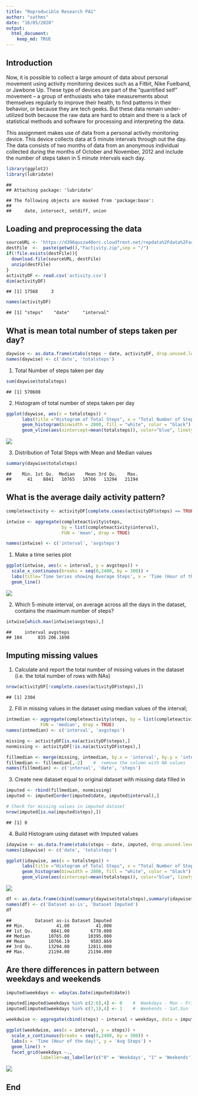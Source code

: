 ```yaml
---
title: "Reproducible Research PA1"
author: "sathms"
date: "16/05/2020"
output: 
  html_document: 
    keep_md: TRUE
---
```




## Introduction

Now, it is possible to collect a large amount of data about personal movement using activity monitoring devices such as a Fitbit, Nike Fuelband, or Jawbone Up. These type of devices are part of the “quantified self” movement – a group of enthusiasts who take measurements about themselves regularly to improve their health, to find patterns in their behavior, or because they are tech geeks. But these data remain under-utilized both because the raw data are hard to obtain and there is a lack of statistical methods and software for processing and interpreting the data.

This assignment makes use of data from a personal activity monitoring device. This device collects data at 5 minute intervals through out the day. The data consists of two months of data from an anonymous individual collected during the months of October and November, 2012 and include the number of steps taken in 5 minute intervals each day.


```r
library(ggplot2)
library(lubridate)
```

```
## 
## Attaching package: 'lubridate'
```

```
## The following objects are masked from 'package:base':
## 
##     date, intersect, setdiff, union
```

## Loading and preprocessing the data


```r
sourceURL <- 'https://d396qusza40orc.cloudfront.net/repdata%2Fdata%2Factivity.zip'
destFile  <-  paste(getwd(),"Factivity.zip",sep = "/")
if(!file.exists(destFile)){
  download.file(sourceURL, destFile)
  unzip(destFile)
}
activityDF <- read.csv('activity.csv')
dim(activityDF)
```

```
## [1] 17568     3
```

```r
names(activityDF)
```

```
## [1] "steps"    "date"     "interval"
```

## What is mean total number of steps taken per day?


```r
daywise <- as.data.frame(xtabs(steps ~ date, activityDF, drop.unused.levels = TRUE))
names(daywise) <- c('date', 'totalsteps')
```

1) Total Number of steps taken per day


```r
sum(daywise$totalsteps)
```

```
## [1] 570608
```

2) Histogram of total number of steps taken per day


```r
ggplot(daywise, aes(x = totalsteps)) +  
      labs(title ="Histogram of Total Steps", x = "Total Number of Steps", y = "Count") +
      geom_histogram(binwidth = 2000, fill = "white", color = "black") +
      geom_vline(aes(xintercept=mean(totalsteps)), color="blue", linetype="dashed")
```

![](PA1_template_files/figure-html/unnamed-chunk-4-1.png)<!-- -->

3) Distribution of Total Steps with Mean and Median values


```r
summary(daywise$totalsteps)
```

```
##    Min. 1st Qu.  Median    Mean 3rd Qu.    Max. 
##      41    8841   10765   10766   13294   21194
```

## What is the average daily activity pattern?


```r
completeactivity <- activityDF[complete.cases(activityDF$steps) == TRUE,]

intwise <- aggregate(completeactivity$steps,
                     by = list(completeactivity$interval),
                     FUN = 'mean', drop = TRUE)

names(intwise) <- c('interval', 'avgsteps')
```

1) Make a time series plot


```r
ggplot(intwise, aes(x = interval, y = avgsteps)) + 
  scale_x_continuous(breaks = seq(0,2400, by = 300)) +
  labs(title='Time Series showing Average Steps', x = 'Time (Hour of the day)', y = 'Avg Steps') +
  geom_line()
```

![](PA1_template_files/figure-html/unnamed-chunk-6-1.png)<!-- -->

2) Which 5-minute interval, on average across all the days in the dataset, contains the maximum number of steps?


```r
intwise[which.max(intwise$avgsteps),]
```

```
##     interval avgsteps
## 104      835 206.1698
```

## Imputing missing values

1) Calculate and report the total number of missing values in the dataset (i.e. the total number of rows with NAs)


```r
nrow(activityDF[!complete.cases(activityDF$steps),])
```

```
## [1] 2304
```
2) Fill in missing values in the dataset using median values of the interval;


```r
intmedian <- aggregate(completeactivity$steps, by = list(completeactivity$interval),
             FUN = 'median', drop = TRUE)
names(intmedian) <- c('interval', 'avgsteps')

missing <- activityDF[is.na(activityDF$steps),]
nonmissing <- activityDF[!is.na(activityDF$steps),]

fillmedian <- merge(missing, intmedian, by.x = 'interval', by.y = 'interval', all.x)
fillmedian <- fillmedian[,-2]    #  remove the column with NA values
names(fillmedian) <- c('interval', 'date', 'steps')
```

3) Create new dataset equal to original dataset with missing data filled in


```r
imputed <- rbind(fillmedian, nonmissing)
imputed <- imputed[order(imputed$date, imputed$interval),]

# Check for missing values in imputed dataset
nrow(imputed[is.na(imputed$steps),])
```

```
## [1] 0
```

4) Build Histogram using dataset with Imputed values


```r
idaywise <- as.data.frame(xtabs(steps ~ date, imputed, drop.unused.levels = TRUE))
names(idaywise) <- c('date', 'totalsteps')

ggplot(idaywise, aes(x = totalsteps)) +  
      labs(title ="Histogram of Total Steps", x = "Total Number of Steps", y = "Count") +
      geom_histogram(binwidth = 2000, fill = "white", color = "black") +
      geom_vline(aes(xintercept=mean(totalsteps)), color="blue", linetype="dashed")
```

![](PA1_template_files/figure-html/unnamed-chunk-11-1.png)<!-- -->


```r
df <- as.data.frame(cbind(summary(daywise$totalsteps),summary(idaywise$totalsteps)))
names(df) <- c('Dataset as-is', 'Dataset Imputed')
df
```

```
##         Dataset as-is Dataset Imputed
## Min.            41.00          41.000
## 1st Qu.       8841.00        6778.000
## Median       10765.00       10395.000
## Mean         10766.19        9503.869
## 3rd Qu.      13294.00       12811.000
## Max.         21194.00       21194.000
```

## Are there differences in pattern between weekdays and weekends


```r
imputed$weekdays <- wday(as.Date(imputed$date))

imputed[imputed$weekdays %in% c(2:6),4] <- 0    #  Weekdays - Mon - Friday
imputed[imputed$weekdays %in% c(7,1),4] <- 1    #  Weekends - Sat,Sun

weekdwise <- aggregate(cbind(steps) ~ interval + weekdays, data = imputed ,mean)

ggplot(weekdwise, aes(x = interval, y = steps)) +
  scale_x_continuous(breaks = seq(0,2400, by = 300)) +
  labs(x = 'Time (Hour of the day)', y = 'Avg Steps') +
  geom_line() +
  facet_grid(weekdays ~., 
             labeller=as_labeller(c("0" = 'Weekdays', "1" = 'Weekends')))
```

![](PA1_template_files/figure-html/unnamed-chunk-13-1.png)<!-- -->

## End
